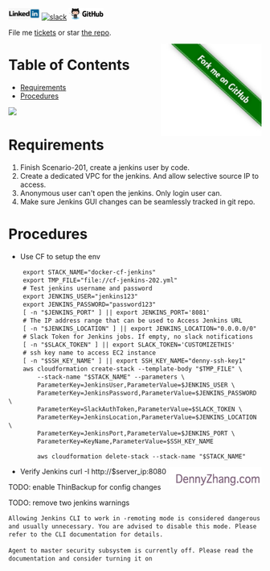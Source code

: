 [![LinkedIn](https://raw.githubusercontent.com/USDevOps/mywechat-slack-group/master/images/linkedin.png)](https://www.linkedin.com/in/dennyzhang001) <a href="https://www.dennyzhang.com/slack" target="_blank" rel="nofollow"><img src="http://slack.dennyzhang.com/badge.svg" alt="slack"/></a> [![Github](https://raw.githubusercontent.com/USDevOps/mywechat-slack-group/master/images/github.png)](https://github.com/DennyZhang)

File me [tickets](https://github.com/DennyZhang/chef-study/issues) or star [the repo](https://github.com/DennyZhang/chef-study).

<a href="https://github.com/DennyZhang?tab=followers"><img align="right" width="200" height="183" src="https://raw.githubusercontent.com/USDevOps/mywechat-slack-group/master/images/fork_github.png" /></a>

Table of Contents
=================

   * [Requirements](#requirements)
   * [Procedures](#procedures)

<a href="https://www.dennyzhang.com"><img src="https://raw.githubusercontent.com/DennyZhang/aws-jenkins-study/master/images/jenkins_vm_aio.png"/> </a>

# Requirements
1. Finish Scenario-201, create a jenkins user by code.
2. Create a dedicated VPC for the jenkins. And allow selective source IP to access.
3. Anonymous user can't open the jenkins. Only login user can.
4. Make sure Jenkins GUI changes can be seamlessly tracked in git repo.

# Procedures
- Use CF to setup the env
```
    export STACK_NAME="docker-cf-jenkins"
    export TMP_FILE="file://cf-jenkins-202.yml"
    # Test jenkins username and password
    export JENKINS_USER="jenkins123"
    export JENKINS_PASSWORD="password123"
    [ -n "$JENKINS_PORT" ] || export JENKINS_PORT='8081'
    # The IP address range that can be used to Access Jenkins URL
    [ -n "$JENKINS_LOCATION" ] || export JENKINS_LOCATION="0.0.0.0/0"
    # Slack Token for Jenkins jobs. If empty, no slack notifications
    [ -n "$SLACK_TOKEN" ] || export SLACK_TOKEN='CUSTOMIZETHIS'
    # ssh key name to access EC2 instance
    [ -n "$SSH_KEY_NAME" ] || export SSH_KEY_NAME="denny-ssh-key1"
    aws cloudformation create-stack --template-body "$TMP_FILE" \
        --stack-name "$STACK_NAME" --parameters \
        ParameterKey=JenkinsUser,ParameterValue=$JENKINS_USER \
        ParameterKey=JenkinsPassword,ParameterValue=$JENKINS_PASSWORD \
        ParameterKey=SlackAuthToken,ParameterValue=$SLACK_TOKEN \
        ParameterKey=JenkinsLocation,ParameterValue=$JENKINS_LOCATION \
        ParameterKey=JenkinsPort,ParameterValue=$JENKINS_PORT \
        ParameterKey=KeyName,ParameterValue=$SSH_KEY_NAME

```

```
        aws cloudformation delete-stack --stack-name "$STACK_NAME"
```
<a href="https://www.dennyzhang.com"><img align="right" width="185" height="37" src="https://raw.githubusercontent.com/USDevOps/mywechat-slack-group/master/images/dns_small.png"></a>

- Verify Jenkins
curl -I http://$server_ip:8080

TODO: enable ThinBackup for config changes

TODO: remove two jenkins warnings

```
Allowing Jenkins CLI to work in -remoting mode is considered dangerous and usually unnecessary. You are advised to disable this mode. Please refer to the CLI documentation for details. 

Agent to master security subsystem is currently off. Please read the documentation and consider turning it on
```
